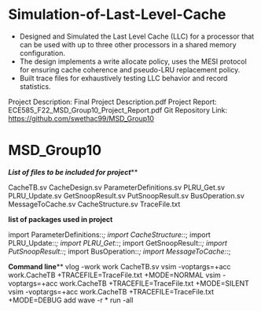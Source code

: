 # Simulation-of-Last-Level-Cache
- Designed and Simulated the Last Level Cache (LLC) for a processor that can be used with up to three other processors in a shared memory configuration.
- The design implements a write allocate policy, uses the MESI protocol for ensuring cache coherence and pseudo-LRU replacement policy.
- Built trace files for exhaustively testing LLC behavior and record statistics.


Project Description: Final Project Description.pdf
Project Report: ECE585_F22_MSD_Group10_Project_Report.pdf
Git Repository Link: https://github.com/swethac99/MSD_Group10

# MSD_Group10
*********List of files to be included for project***********

CacheTB.sv
CacheDesign.sv
ParameterDefinitions.sv
PLRU_Get.sv
PLRU_Update.sv
GetSnoopResult.sv
PutSnoopResult.sv
BusOperation.sv
MessageToCache.sv
CacheStructure.sv
TraceFile.txt


**********list of packages used in project**********

import ParameterDefinitions::*;
import CacheStructure::*;
import PLRU_Update::*;
import PLRU_Get::*;
import GetSnoopResult::*;
import PutSnoopResult::*;
import BusOperation::*;
import MessageToCache::*;



********Command line**********
vlog -work work CacheTB.sv
vsim -voptargs=+acc work.CacheTB +TRACEFILE=TraceFile.txt +MODE=NORMAL
vsim -voptargs=+acc work.CacheTB +TRACEFILE=TraceFile.txt +MODE=SILENT
vsim -voptargs=+acc work.CacheTB +TRACEFILE=TraceFile.txt +MODE=DEBUG
add wave -r \*
run -all

